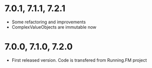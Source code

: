 7.0.1, 7.1.1, 7.2.1
===================
* Some refactoring and improvements
* ComplexValueObjects are immutable now

7.0.0, 7.1.0, 7.2.0
===================
* First released version. Code is transfered from Running.FM project